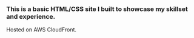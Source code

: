 ### This is a basic HTML/CSS site I built to showcase my skillset and experience.
Hosted on AWS CloudFront.
